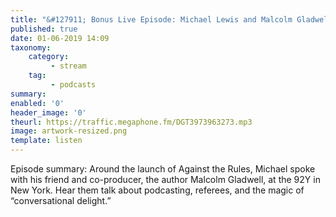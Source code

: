 ```yaml
---
title: "&#127911; Bonus Live Episode: Michael Lewis and Malcolm Gladwell"
published: true
date: 01-06-2019 14:09
taxonomy:
    category:
         - stream
    tag:
         - podcasts
summary:
enabled: '0'
header_image: '0'
theurl: https://traffic.megaphone.fm/DGT3973963273.mp3
image: artwork-resized.png
template: listen
---
```

 
Episode summary: Around the launch of Against the Rules, Michael spoke with his friend and co-producer, the author Malcolm Gladwell, at the 92Y in New York. Hear them talk about podcasting, referees, and the magic of “conversational delight.”
